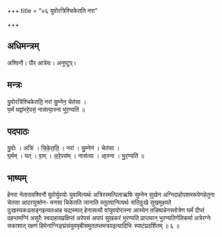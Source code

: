 +++
title = "०६ युवोरत्रिश्चिकेतति नरा"

+++
## अधिमन्त्रम्
अश्विनौ। पौर आत्रेयः। अनुष्टुप्।

## मन्त्रः
यु॒वोरत्रि॑श्चिकेतति॒ नरा॑ सु॒म्नेन॒ चेत॑सा ।  
घ॒र्मं यद्वा॑मरे॒पसं॒ नास॑त्या॒स्ना भु॑र॒ण्यति॑ ॥

## पदपाठः
यु॒वोः । अत्रिः॑ । चि॒के॒त॒ति॒ । नरा॑ । सु॒म्नेन॑ । चेत॑सा ।  
घ॒र्मम् । यत् । वा॒म् । अ॒रे॒पस॑म् । नास॑त्या । आ॒स्ना । भु॒र॒ण्यति॑ ॥

## भाष्यम्
हेनरा नेतारावश्विनौ युवोर्युवयोः युवामित्यर्थः अत्रिरस्मत्पिताऋषिः सुम्नेन सुखेन अग्निदाहोपशमरूपेणहेतुना चेतसा आदरयुक्तेन- मनसा चिकेतति जानाति स्तुतवानित्यर्थः सतिदुःखे सुखमुक्ष्यते दुःखस्यकःप्रसङ्गइत्यतआह यद्यस्मात् हेनासत्यौ वांयुवयोरास्ना आस्येन तन्निष्पन्नेनस्तोत्रेण घर्मं दीप्तं दहन्तमग्निं असुरैः स्वदाहायप्रक्षिप्तं अरेपसं अपापं सुखकरं भुरण्यति प्राप्तवान् भुरण्यतिर्गतिकर्मा अत्रेरग्नेः सकाशात् रक्षणं हिमेनाग्निङ्घ्रंसंयुवमृबीसमुततप्तमत्रयइत्यादिभिः स्पष्टंप्रदर्शितम् ॥ ६ ॥